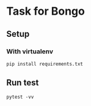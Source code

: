 # Task for Bongo

## Setup
### With virtualenv
```pip install requirements.txt```
## Run test
```pytest -vv```
